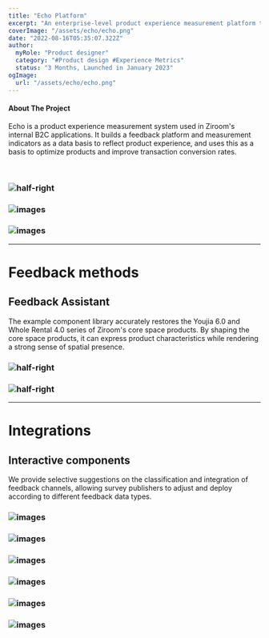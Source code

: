```yaml
---
title: "Echo Platform"
excerpt: "An enterprise-level product experience measurement platform that analyzes, measures, and optimizes product experience by collecting user feedback and evaluations."
coverImage: "/assets/echo/echo.png"
date: "2022-08-16T05:35:07.322Z"
author:
  myRole: "Product designer"
  category: "#Product design #Experience Metrics"
  status: "3 Months, Launched in January 2023"
ogImage:
  url: "/assets/echo/echo.png"
---
```


#### About The Project

Echo is a product experience measurement system used in Ziroom's internal B2C applications. It builds a feedback platform and measurement indicators as a data basis to reflect product experience, and uses this as a basis to optimize products and improve transaction conversion rates.


&nbsp;

### ![half-right](/assets/echo/echo-7.png "Echo Platform")

### ![images](/assets/echo/echo-flow-1.png "Echo Platform")

### ![images](/assets/echo/echo-flow-2.png "Echo Platform")

---

# Feedback methods

## Feedback Assistant

The example component library accurately restores the Youjia 6.0 and Whole Rental 4.0 series of Ziroom's core space products. By shaping the core space products, it can express product characteristics while rendering a strong sense of spatial presence.

### ![half-right](/assets/echo/echo-8.png "Echo Platform")

### ![half-right](/assets/echo/echo-animation-1.webp "Echo Platform")

---

# Integrations

## Interactive components

We provide selective suggestions on the classification and integration of feedback channels, allowing survey publishers to adjust and deploy according to different feedback data types.

### ![images](/assets/echo/echo-1.png "Echo Platform")

### ![images](/assets/echo/echo-2.png "Echo Platform")

### ![images](/assets/echo/echo-3.png "Echo Platform")

### ![images](/assets/echo/echo-4.png "Echo Platform")

### ![images](/assets/echo/echo-5.png "Echo Platform")

### ![images](/assets/echo/echo-6.png "Echo Platform")
